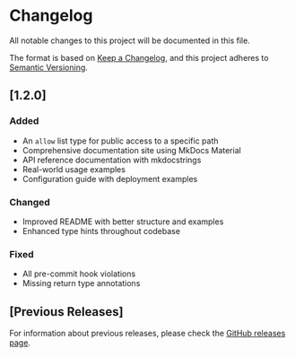 # Changelog

All notable changes to this project will be documented in this file.

The format is based on [Keep a Changelog](https://keepachangelog.com/en/1.0.0/),
and this project adheres to [Semantic Versioning](https://semver.org/spec/v2.0.0.html).

## [1.2.0]

### Added
- An `allow` list type for public access to a specific path
- Comprehensive documentation site using MkDocs Material
- API reference documentation with mkdocstrings
- Real-world usage examples
- Configuration guide with deployment examples

### Changed
- Improved README with better structure and examples
- Enhanced type hints throughout codebase

### Fixed
- All pre-commit hook violations
- Missing return type annotations

## [Previous Releases]

For information about previous releases, please check the [GitHub releases page](https://github.com/gmr/ip-safelist-middleware/releases).
